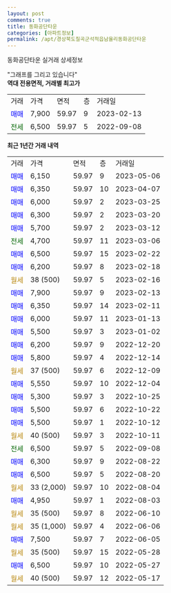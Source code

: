 ```yaml
---
layout: post
comments: true
title: 동화공단타운
categories: [아파트정보]
permalink: /apt/경상북도칠곡군석적읍남율리동화공단타운
---
```


동화공단타운 실거래 상세정보

<script type="text/javascript">
  google.charts.load('current', {'packages':['line', 'corechart']});
  google.charts.setOnLoadCallback(drawChart);

  function drawChart() {
    var data = new google.visualization.DataTable();
    data.addColumn('date', '거래일');
    data.addColumn('number', "매매");
    data.addColumn('number', "전세");
    data.addColumn('number', "전매");

    data.addRows([[new Date(Date.parse("2023-05-06")), 6150, null, null], [new Date(Date.parse("2023-04-07")), 6350, null, null], [new Date(Date.parse("2023-03-25")), 6000, null, null], [new Date(Date.parse("2023-03-20")), 6300, null, null], [new Date(Date.parse("2023-03-12")), 5700, null, null], [new Date(Date.parse("2023-03-06")), null, 4700, null], [new Date(Date.parse("2023-02-22")), 6500, null, null], [new Date(Date.parse("2023-02-18")), 6200, null, null], [new Date(Date.parse("2023-02-16")), null, null, null], [new Date(Date.parse("2023-02-13")), 7900, null, null], [new Date(Date.parse("2023-02-11")), 6350, null, null], [new Date(Date.parse("2023-01-13")), 6000, null, null], [new Date(Date.parse("2023-01-02")), 5500, null, null], [new Date(Date.parse("2022-12-20")), 6200, null, null], [new Date(Date.parse("2022-12-14")), 5800, null, null], [new Date(Date.parse("2022-12-09")), null, null, null], [new Date(Date.parse("2022-12-04")), 5550, null, null], [new Date(Date.parse("2022-10-25")), 5300, null, null], [new Date(Date.parse("2022-10-22")), 5500, null, null], [new Date(Date.parse("2022-10-12")), 5500, null, null], [new Date(Date.parse("2022-10-11")), null, null, null], [new Date(Date.parse("2022-09-08")), null, 6500, null], [new Date(Date.parse("2022-08-22")), 6300, null, null], [new Date(Date.parse("2022-08-20")), 6500, null, null], [new Date(Date.parse("2022-08-04")), null, null, null], [new Date(Date.parse("2022-08-03")), 4950, null, null], [new Date(Date.parse("2022-06-10")), null, null, null], [new Date(Date.parse("2022-06-06")), null, null, null], [new Date(Date.parse("2022-06-05")), 7500, null, null], [new Date(Date.parse("2022-05-28")), null, null, null], [new Date(Date.parse("2022-05-27")), 6500, null, null], [new Date(Date.parse("2022-05-17")), null, null, null]]);

    var options = {
      hAxis: {
        format: 'yyyy/MM/dd'
      },    
      lineWidth: 0,
      pointsVisible: true,    
      title: '최근 1년간 유형별 실거래가 분포',
      legend: { position: 'bottom' }
    };

    var formatter = new google.visualization.NumberFormat({pattern:'###,###'} );
    formatter.format(data, 1);
    formatter.format(data, 2);
    
    setTimeout(function() {
        var chart = new google.visualization.LineChart(document.getElementById('columnchart_material'));
        chart.draw(data, (options));
        document.getElementById('loading').style.display = 'none';
    }, 200);
  }
</script>


<div id="loading" style="z-index:20; display: block; margin-left: 0px">"그래프를 그리고 있습니다"</div>
<div id="columnchart_material" style="width: 95%; margin-left: 0px; display: block"></div>
<!-- contents start -->
<b>역대 전용면적, 거래별 최고가</b>
<table class="sortable">
    <tr>
      <td>거래</td>
      <td>가격</td>
      <td>면적</td>
      <td>층</td>
      <td>거래일</td>
    </tr>
        <tr>
          <td><a style="color: blue">매매</a></td>
          <td>7,900</td>
          <td>59.97</td>
          <td>9</td>
          <td>2023-02-13</td>
        </tr>        
        <tr>
              <td><a style="color: darkgreen">전세</a></td>
              <td>6,500</td>
              <td>59.97</td>
              <td>5</td>
              <td>2022-09-08</td>
            </tr>        
    
</table>

<b>최근 1년간 거래 내역</b>

<table class="sortable">
    <tr>
      <td>거래</td>
      <td>가격</td>
      <td>면적</td>
      <td>층</td>
      <td>거래일</td>
    </tr>
    <tr>
      <td><a style="color: blue">매매</a></td>
      <td>6,150</td>
      <td>59.97</td>
      <td>9</td>
      <td>2023-05-06</td>
    </tr>          <tr>
      <td><a style="color: blue">매매</a></td>
      <td>6,350</td>
      <td>59.97</td>
      <td>10</td>
      <td>2023-04-07</td>
    </tr>          <tr>
      <td><a style="color: blue">매매</a></td>
      <td>6,000</td>
      <td>59.97</td>
      <td>2</td>
      <td>2023-03-25</td>
    </tr>          <tr>
      <td><a style="color: blue">매매</a></td>
      <td>6,300</td>
      <td>59.97</td>
      <td>2</td>
      <td>2023-03-20</td>
    </tr>          <tr>
      <td><a style="color: blue">매매</a></td>
      <td>5,700</td>
      <td>59.97</td>
      <td>2</td>
      <td>2023-03-12</td>
    </tr>          <tr>
      <td><a style="color: darkgreen">전세</a></td>
      <td>4,700</td>
      <td>59.97</td>
      <td>11</td>
      <td>2023-03-06</td>
    </tr>          <tr>
      <td><a style="color: blue">매매</a></td>
      <td>6,500</td>
      <td>59.97</td>
      <td>15</td>
      <td>2023-02-22</td>
    </tr>          <tr>
      <td><a style="color: blue">매매</a></td>
      <td>6,200</td>
      <td>59.97</td>
      <td>8</td>
      <td>2023-02-18</td>
    </tr>          <tr>
      <td><a style="color: darkgoldenrod">월세</a></td>
      <td>38 (500)</td>
      <td>59.97</td>
      <td>5</td>
      <td>2023-02-16</td>
    </tr>          <tr>
      <td><a style="color: blue">매매</a></td>
      <td>7,900</td>
      <td>59.97</td>
      <td>9</td>
      <td>2023-02-13</td>
    </tr>          <tr>
      <td><a style="color: blue">매매</a></td>
      <td>6,350</td>
      <td>59.97</td>
      <td>14</td>
      <td>2023-02-11</td>
    </tr>          <tr>
      <td><a style="color: blue">매매</a></td>
      <td>6,000</td>
      <td>59.97</td>
      <td>11</td>
      <td>2023-01-13</td>
    </tr>          <tr>
      <td><a style="color: blue">매매</a></td>
      <td>5,500</td>
      <td>59.97</td>
      <td>3</td>
      <td>2023-01-02</td>
    </tr>          <tr>
      <td><a style="color: blue">매매</a></td>
      <td>6,200</td>
      <td>59.97</td>
      <td>9</td>
      <td>2022-12-20</td>
    </tr>          <tr>
      <td><a style="color: blue">매매</a></td>
      <td>5,800</td>
      <td>59.97</td>
      <td>4</td>
      <td>2022-12-14</td>
    </tr>          <tr>
      <td><a style="color: darkgoldenrod">월세</a></td>
      <td>37 (500)</td>
      <td>59.97</td>
      <td>6</td>
      <td>2022-12-09</td>
    </tr>          <tr>
      <td><a style="color: blue">매매</a></td>
      <td>5,550</td>
      <td>59.97</td>
      <td>10</td>
      <td>2022-12-04</td>
    </tr>          <tr>
      <td><a style="color: blue">매매</a></td>
      <td>5,300</td>
      <td>59.97</td>
      <td>3</td>
      <td>2022-10-25</td>
    </tr>          <tr>
      <td><a style="color: blue">매매</a></td>
      <td>5,500</td>
      <td>59.97</td>
      <td>6</td>
      <td>2022-10-22</td>
    </tr>          <tr>
      <td><a style="color: blue">매매</a></td>
      <td>5,500</td>
      <td>59.97</td>
      <td>1</td>
      <td>2022-10-12</td>
    </tr>          <tr>
      <td><a style="color: darkgoldenrod">월세</a></td>
      <td>40 (500)</td>
      <td>59.97</td>
      <td>3</td>
      <td>2022-10-11</td>
    </tr>          <tr>
      <td><a style="color: darkgreen">전세</a></td>
      <td>6,500</td>
      <td>59.97</td>
      <td>5</td>
      <td>2022-09-08</td>
    </tr>          <tr>
      <td><a style="color: blue">매매</a></td>
      <td>6,300</td>
      <td>59.97</td>
      <td>9</td>
      <td>2022-08-22</td>
    </tr>          <tr>
      <td><a style="color: blue">매매</a></td>
      <td>6,500</td>
      <td>59.97</td>
      <td>5</td>
      <td>2022-08-20</td>
    </tr>          <tr>
      <td><a style="color: darkgoldenrod">월세</a></td>
      <td>33 (2,000)</td>
      <td>59.97</td>
      <td>10</td>
      <td>2022-08-04</td>
    </tr>          <tr>
      <td><a style="color: blue">매매</a></td>
      <td>4,950</td>
      <td>59.97</td>
      <td>1</td>
      <td>2022-08-03</td>
    </tr>          <tr>
      <td><a style="color: darkgoldenrod">월세</a></td>
      <td>35 (500)</td>
      <td>59.97</td>
      <td>8</td>
      <td>2022-06-10</td>
    </tr>          <tr>
      <td><a style="color: darkgoldenrod">월세</a></td>
      <td>35 (1,000)</td>
      <td>59.97</td>
      <td>4</td>
      <td>2022-06-06</td>
    </tr>          <tr>
      <td><a style="color: blue">매매</a></td>
      <td>7,500</td>
      <td>59.97</td>
      <td>7</td>
      <td>2022-06-05</td>
    </tr>          <tr>
      <td><a style="color: darkgoldenrod">월세</a></td>
      <td>35 (500)</td>
      <td>59.97</td>
      <td>15</td>
      <td>2022-05-28</td>
    </tr>          <tr>
      <td><a style="color: blue">매매</a></td>
      <td>6,500</td>
      <td>59.97</td>
      <td>10</td>
      <td>2022-05-27</td>
    </tr>          <tr>
      <td><a style="color: darkgoldenrod">월세</a></td>
      <td>40 (500)</td>
      <td>59.97</td>
      <td>12</td>
      <td>2022-05-17</td>
    </tr>      </table>
<!-- contents end -->    

